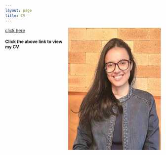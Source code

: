 ```yaml
---
layout: page
title: CV
---
```




<html>
  <body>
  <img align="right" width="300" height="396" src="/CV_photo.jpg">
  </body>
</html>


[click here](https://maumitabhaumik.github.io/Bhaumik_CV__2023.pdf)

<h4>Click the above link to view my CV</h4> 







